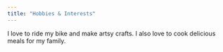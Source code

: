 ```yaml
---
title: "Hobbies & Interests"
---
```

I love to ride my bike and make artsy crafts. I also love to cook delicious meals for my family.

